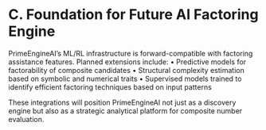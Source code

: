 # C. Foundation for Future AI Factoring Engine

PrimeEngineAI’s ML/RL infrastructure is forward-compatible with factoring assistance features. Planned extensions include:
• Predictive models for factorability of composite candidates
• Structural complexity estimation based on symbolic and numerical traits
• Supervised models trained to identify efficient factoring techniques based on input patterns

These integrations will position PrimeEngineAI not just as a discovery engine but also as a strategic analytical platform for composite number evaluation.


